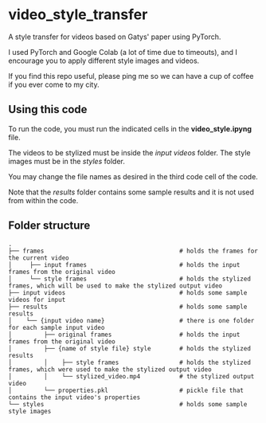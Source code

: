 # video_style_transfer
A style transfer for videos based on Gatys' paper using PyTorch.

I used PyTorch and Google Colab (a lot of time due to timeouts), and I encourage you to apply different style images and videos.

If you find this repo useful, please ping me so we can have a cup of coffee if you ever come to my city.

## Using this code
To run the code, you must run the indicated cells in the __video_style.ipyng__ file.

The videos to be stylized must be inside the *input videos* folder. The style images must be in the *styles* folder.

You may change the file names as desired in the third code cell of the code.

Note that the *results* folder contains some sample results and it is not used from within the code.

## Folder structure

	.
	├── frames 										# holds the frames for the current video
	│     ├── input frames 							# holds the input frames from the original video
	│     └── style frames 							# holds the stylized frames, which will be used to make the stylized output video
	├── input videos 								# holds some sample videos for input
	├── results										# holds some sample results
	│	 └── {input video name}						# there is one folder for each sample input video
	│	 	  ├── original frames 					# holds the input frames from the original video
	│	 	  ├── {name of style file} style 		# holds the stylized results
	│	 	  │	   ├── style frames 				# holds the stylized frames, which were used to make the stylized output video
	│	 	  │	   └── stylized_video.mp4 			# the stylized output video
	│	 	  └── properties.pkl 					# pickle file that contains the input video's properties
	└── styles 										# holds some sample style images